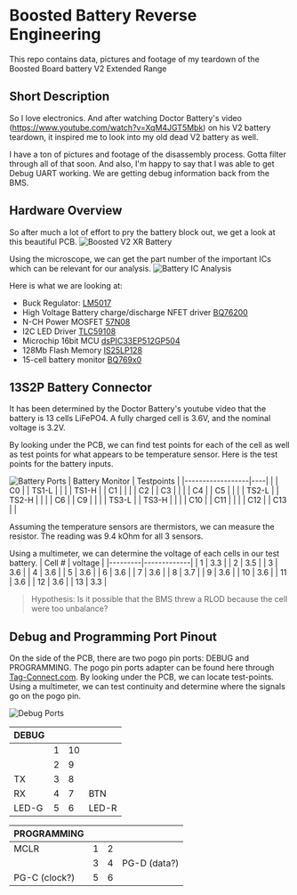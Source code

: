 # Boosted Battery Reverse Engineering
This repo contains data, pictures and footage of my teardown of the Boosted Board battery V2 Extended Range

## Short Description
So I love electronics. And after watching Doctor Battery's video (https://www.youtube.com/watch?v=XqM4JGT5Mbk) on his V2 battery teardown, it inspired me to look into my old dead V2 battery as well.

I have a ton of pictures and footage of the disassembly process. Gotta filter through all of that soon. And also, I'm happy to say that I was able to get Debug UART working. We are getting debug information back from the BMS.

## Hardware Overview
So after much a lot of effort to pry the battery block out, we get a look at this beautiful PCB. 
![Boosted V2 XR Battery](https://raw.githubusercontent.com/lle/boostedBattery/master/pictures/PCB/topview.JPG)

Using the microscope, we can get the part number of the important ICs which can be relevant for our analysis.
![Battery IC Analysis](https://raw.githubusercontent.com/lle/boostedBattery/master/pictures/PCB/overview.png)

Here is what we are looking at:
* Buck Regulator: [LM5017](http://www.ti.com/lit/ds/symlink/lm5017.pdf?&ts=1589157738344)
* High Voltage Battery charge/discharge NFET driver [BQ76200](http://www.ti.com/lit/ds/symlink/bq76200.pdf?&ts=1589157776395)
* N-CH Power MOSFET [57N08](https://www.infineon.com/dgdl/BSC057N08NS3G_rev2.4.pdf?folderId=db3a304313b8b5a60113cee8763b02d7&fileId=db3a30431add1d95011ae803c9345616)
* I2C LED Driver [TLC59108](http://www.ti.com/lit/ds/symlink/tlc59108.pdf?&ts=1589158260465)
* Microchip 16bit MCU [dsPIC33EP512GP504](https://www.microchip.com/wwwproducts/en/dsPIC33EP512GP504)
* 128Mb Flash Memory [IS25LP128](http://www.issi.com/WW/pdf/IS25LP128.pdf)
* 15-cell battery monitor [BQ769x0](http://www.ti.com/lit/ds/symlink/bq76940.pdf?&ts=1589158546744)

## 13S2P Battery Connector
It has been determined by the Doctor Battery's youtube video that the battery is 13 cells LiFePO4. A fully charged cell is 3.6V, and the nominal voltage is 3.2V. 

By looking under the PCB, we can find test points for each of the cell as well as test points for what appears to be temperature sensor. Here is the test points for the battery inputs.

![Battery Ports](https://raw.githubusercontent.com/lle/boostedBattery/master/pictures/PCB/batteryMon.png)
| Battery Monitor | Testpoints	|
|------------------|----|
| 		| C0	|
| TS1-L	| 		|
| 		| TS1-H |
| C1	| 		|
|		| C2	|
| C3	|		|
|		| C4	|
| C5	|		|
|		| TS2-L	|
| TS2-H	|		|
|		| C6	|
| C9	| 		|
| 		| TS3-L |
| TS3-H | 		|
| 		| C10	|
| C11	| 		|
| 		| C12	|
| C13	|		|

Assuming the temperature sensors are thermistors, we can measure the resistor. The reading was 9.4 kOhm for all 3 sensors.

Using a multimeter, we can determine the voltage of each cells in our test battery. 
| Cell #  |	voltage 	|
|---------|-------------|
| 1		| 3.3	|
| 2		| 3.5	|
| 3		| 3.6	|
| 4		| 3.6	|
| 5 	| 3.6	|
| 6		| 3.6	|
| 7		| 3.6	|
| 8		| 3.7	|
| 9		| 3.6	|
| 10	| 3.6	|
| 11	| 3.6	|
| 12	| 3.6	|
| 13	| 3.3	|

> Hypothesis: 
> Is it possible that the BMS threw a RLOD because the cell were too unbalance?

## Debug and Programming Port Pinout
On the side of the PCB, there are two pogo pin ports: DEBUG and PROGRAMMING. The pogo pin ports adapter can be found here through [Tag-Connect.com](https://www.tag-connect.com/product/tc2030-idc-6-pin-tag-connect-plug-of-nails-spring-pin-cable-with-legs). By looking under the PCB, we can locate test-points. Using a multimeter, we can test continuity and determine where the signals go on the pogo pin.

![Debug Ports](https://raw.githubusercontent.com/lle/boostedBattery/master/pictures/PCB/ports.png)

| DEBUG         |    	 |           |            |
|---------------|--------|-----------|------------| 
|               | 1      | 10        |            |
|               | 2      | 9         |            |
| TX            | 3      | 8         |            |
| RX            | 4      | 7         | BTN        |
| LED-G         | 5      | 6         | LED-R      |

| PROGRAMMING   | 	     |           |              | 
|---------------|--------|-----------|--------------|
| MCLR          | 1      | 2         |              |
|               | 3      | 4         | PG-D (data?) |
| PG-C (clock?) | 5      | 6         |              |
